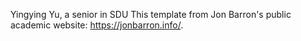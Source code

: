 Yingying Yu,  a senior in SDU
This template from Jon Barron's public academic website: https://jonbarron.info/. 
